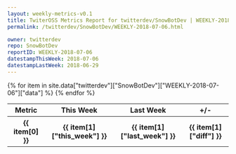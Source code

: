 ```yaml
---
layout: weekly-metrics-v0.1
title: TwiterOSS Metrics Report for twitterdev/SnowBotDev | WEEKLY-2018-07-06 | 2018-07-06
permalink: /twitterdev/SnowBotDev/WEEKLY-2018-07-06.html

owner: twitterdev
repo: SnowBotDev
reportID: WEEKLY-2018-07-06
datestampThisWeek: 2018-07-06
datestampLastWeek: 2018-06-29
---
```


<table style="width: 100%">
    <tr>
        <th>Metric</th>
        <th>This Week</th>
        <th>Last Week</th>
        <th>+/-</th>
    </tr>
    {% for item in site.data["twitterdev"]["SnowBotDev"]["WEEKLY-2018-07-06"]["data"] %}
    <tr>
        <th>{{ item[0] }}</th>
        <th>{{ item[1]["this_week"] }}</th>
        <th>{{ item[1]["last_week"] }}</th>
        <th>{{ item[1]["diff"] }}</th>
    </tr>
    {% endfor %}
</table>

